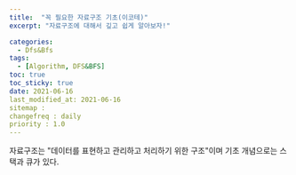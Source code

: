 ```yaml
---
title:  "꼭 필요한 자료구조 기초(이코테)"
excerpt: "자료구조에 대해서 깊고 쉽게 알아보자!"

categories:
  - Dfs&Bfs
tags:
  - [Algorithm, DFS&BFS]
toc: true
toc_sticky: true
date: 2021-06-16
last_modified_at: 2021-06-16
sitemap :
changefreq : daily
priority : 1.0
---
```

자료구조는 "데이터를 표현하고 관리하고 처리하기 위한 구조"이며
기초 개념으로는 스택과 큐가 있다.

